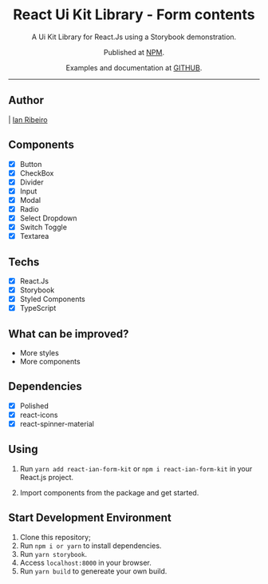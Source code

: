 <h1 align="center">
React Ui Kit Library - Form contents
</h1>

<p align="center">A Ui Kit Library for React.Js using a Storybook demonstration.</p>
<p align="center">Published at <a href="https://www.npmjs.com/package/react-ian-form-kit">NPM</a>.</p>
<p align="center">Examples and documentation at <a href="https://ianrms.github.io/react-ui-kit-challenge">GITHUB</a>.</p>

<hr>

## Author

| [Ian Ribeiro](https://github.com/IanRMS)

## Components

- [x] Button
- [x] CheckBox
- [x] Divider
- [x] Input
- [x] Modal
- [x] Radio
- [x] Select Dropdown
- [x] Switch Toggle
- [x] Textarea

## Techs

- [x] React.Js
- [x] Storybook
- [x] Styled Components
- [x] TypeScript

## What can be improved?

- More styles
- More components

## Dependencies

- [x] Polished
- [x] react-icons
- [x] react-spinner-material

## Using

1. Run `yarn add react-ian-form-kit` or `npm i react-ian-form-kit` in your React.js project.
   <br/>

2. Import components from the package and get started. <br/>

## Start Development Environment

1. Clone this repository; <br/>
2. Run `npm i or yarn` to install dependencies. <br/>
3. Run `yarn storybook`. <br/>
4. Access `localhost:8000` in your browser. <br/>
5. Run `yarn build` to genereate your own build. <br/>
